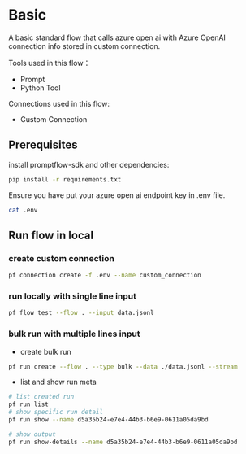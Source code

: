 # Basic
A basic standard flow that calls azure open ai with Azure OpenAI connection info stored in custom connection. 

Tools used in this flow：
- Prompt
- Python Tool

Connections used in this flow:
- Custom Connection

## Prerequisites

install promptflow-sdk and other dependencies:
```bash
pip install -r requirements.txt
```

Ensure you have put your azure open ai endpoint key in .env file.
```bash
cat .env
```

## Run flow in local
### create custom connection

```bash
pf connection create -f .env --name custom_connection
```

### run locally with single line input

```bash
pf flow test --flow . --input data.jsonl
```

### bulk run with multiple lines input

- create bulk run
```bash
pf run create --flow . --type bulk --data ./data.jsonl --stream
```

- list and show run meta
```bash
# list created run
pf run list
# show specific run detail
pf run show --name d5a35b24-e7e4-44b3-b6e9-0611a05da9bd

# show output
pf run show-details --name d5a35b24-e7e4-44b3-b6e9-0611a05da9bd
```

